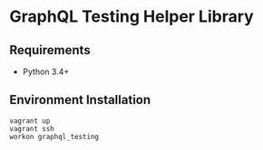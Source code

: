 # GraphQL Testing Helper Library

## Requirements
- Python 3.4+

## Environment Installation

```
vagrant up
vagrant ssh
workon graphql_testing
```